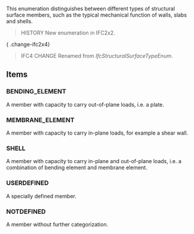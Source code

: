 This enumeration distinguishes between different types of structural surface members, such as the typical mechanical function of walls, slabs and shells.

<!-- end of short definition -->


> HISTORY New enumeration in IFC2x2.

{ .change-ifc2x4}
> IFC4 CHANGE Renamed from _IfcStructuralSurfaceTypeEnum_.

## Items

### BENDING_ELEMENT
A member with capacity to carry out-of-plane loads, i.e. a plate.

### MEMBRANE_ELEMENT
A member with capacity to carry in-plane loads, for example a shear wall.

### SHELL
A member with capacity to carry in-plane and out-of-plane loads, i.e. a combination of bending element and membrane element.

### USERDEFINED
A specially defined member.

### NOTDEFINED
A member without further categorization.
